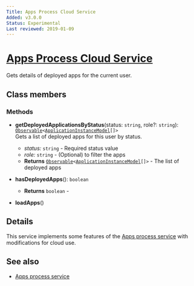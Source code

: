 ```yaml
---
Title: Apps Process Cloud Service
Added: v3.0.0
Status: Experimental
Last reviewed: 2019-01-09
---
```


# [Apps Process Cloud Service](../../../lib/process-services-cloud/src/lib/app/services/apps-process-cloud.service.ts "Defined in apps-process-cloud.service.ts")

Gets details of deployed apps for the current user.

## Class members

### Methods

-   **getDeployedApplicationsByStatus**(status: `string`, role?: `string`): [`Observable`](http://reactivex.io/documentation/observable.html)`<`[`ApplicationInstanceModel`](../../../lib/process-services-cloud/src/lib/app/models/application-instance.model.ts)`[]>`<br/>
    Gets a list of deployed apps for this user by status.
    -   _status:_ `string`  - Required status value
    -   _role:_ `string`  - (Optional) to filter the apps
    -   **Returns** [`Observable`](http://reactivex.io/documentation/observable.html)`<`[`ApplicationInstanceModel`](../../../lib/process-services-cloud/src/lib/app/models/application-instance.model.ts)`[]>` - The list of deployed apps
-   **hasDeployedApps**(): `boolean`<br/>

    -   **Returns** `boolean` - 

-   **loadApps**()<br/>

## Details

This service implements some features of the [Apps process service](../../core/services/apps-process.service.md)
with modifications for cloud use.

## See also

-   [Apps process service](../../core/services/apps-process.service.md)
